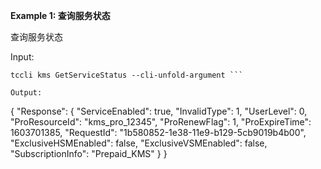 **Example 1: 查询服务状态**

查询服务状态

Input: 

```
tccli kms GetServiceStatus --cli-unfold-argument ```

Output: 
```
{
    "Response": {
        "ServiceEnabled": true,
        "InvalidType": 1,
        "UserLevel": 0,
        "ProResourceId": "kms_pro_12345",
        "ProRenewFlag": 1,
        "ProExpireTime": 1603701385,
        "RequestId": "1b580852-1e38-11e9-b129-5cb9019b4b00",
        "ExclusiveHSMEnabled": false,
        "ExclusiveVSMEnabled": false,
        "SubscriptionInfo": "Prepaid_KMS"
    }
}
```

